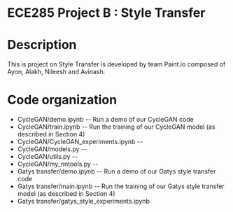 # ECE285 Project B : Style Transfer
Description
===========
This is project on Style Transfer is developed by team Paint.io composed of Ayon, Alakh, Nileesh and Avinash.

Code organization
=================
* CycleGAN/demo.ipynb -- Run a demo of our CycleGAN code  
* CycleGAN/train.ipynb --  Run the training of our CycleGAN model (as described in Section 4)  
* CycleGAN/CycleGAN_experiments.ipynb --  
* CycleGAN/models.py --  
* CycleGAN/utils.py --  
* CycleGAN/my_nntools.py --  
* Gatys transfer/demo.ipynb -- Run a demo of our Gatys style transfer code  
* Gatys transfer/main.ipynb --  Run the training of our Gatys style transfer model (as described in Section 4)  
* Gatys transfer/gatys_style_experiments.ipynb  


